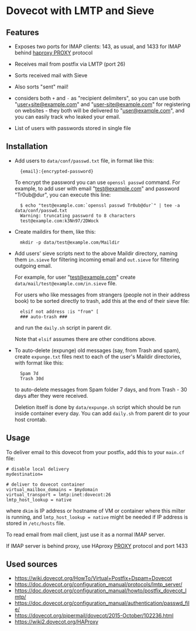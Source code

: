 Dovecot with LMTP and Sieve
===========================

Features
--------

* Exposes two ports for IMAP clients: 143, as usual, and 1433 for IMAP behind [haproxy PROXY][ha-proxy] protocol

* Receives mail from postfix via LMTP (port 26)

* Sorts received mail with Sieve

* Also sorts "sent" mail!

* considers both `+` and `-` as "recipient delimiters",
so you can use both "user+site@example.com" and "user-site@example.com" for registering on websites -
they both will be delivered to "user@example.com", and you can easily track who leaked your email.

* List of users with passwords stored in single file

[ha-proxy]: https://wiki2.dovecot.org/HAProxy

Installation
------------

* Add users to `data/conf/passwd.txt` file, in format like this:

		{email}:{encrypted-password}

	To encrypt the password you can use `openssl passwd` command.
	For example, to add user with email "test@example.com" and password "Tr0ub@dur", you can execute this line:

		$ echo "test@example.com:`openssl passwd Tr0ub@dur`" | tee -a data/conf/passwd.txt
		Warning: truncating password to 8 characters
		test@example.com:k3Nn97/2DWock

* Create maildirs for them, like this:

		mkdir -p data/test@example.com/Maildir

* Add users' sieve scripts next to the above Maildir directory,
naming them `in.sieve` for filtering incoming email
and `out.sieve` for filtering outgoing email.

	For example, for user "test@example.com" create `data/mail/test@example.com/in.sieve` file.

	For users who like messages from strangers (people not in their address book) to be sorted directly to trash,
	add this at the end of their sieve file:

		elsif not address :is "from" [
		### auto-trash ###

	and run the `daily.sh` script in parent dir.

	Note that `elsif` assumes there are other conditions above.

* To auto-delete (expunge) old messages (say, from Trash and spam),
create `expunge.txt` files next to each of the user's Maildir directories,
with format like this:

		Spam 7d
		Trash 30d

	to auto-delete messages from Spam folder 7 days, and from Trash - 30 days
	after they were received.

	Deletion itself is done by `data/expunge.sh` script which
	should be run inside container every day.
	You can add `daily.sh` from parent dir to your host crontab.

Usage
-----

To deliver email to this dovecot from your postfix, add this to your `main.cf` file:

	# disable local delivery
	mydestination=

	# deliver to dovecot container
	virtual_mailbox_domains = $mydomain
	virtual_transport = lmtp:inet:dovecot:26
	lmtp_host_lookup = native

where `dkim` is IP address or hostname of VM or container where this milter is running,
and `lmtp_host_lookup = native` might be needed if IP address is stored in `/etc/hosts` file.

To read email from mail client, just use it as a normal IMAP server.

If IMAP server is behind proxy, use HAproxy [PROXY][ha-proxy] protocol and port 1433

Used sources
------------

* <https://wiki.dovecot.org/HowTo/Virtual+Postfix+Dspam+Dovecot>
* <https://doc.dovecot.org/configuration_manual/protocols/lmtp_server/>
* <https://doc.dovecot.org/configuration_manual/howto/postfix_dovecot_lmtp/>
* <https://doc.dovecot.org/configuration_manual/authentication/passwd_file/>
* <https://dovecot.org/pipermail/dovecot/2015-October/102236.html>
* <https://wiki2.dovecot.org/HAProxy>
